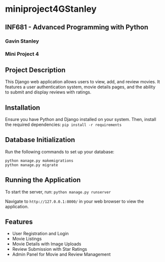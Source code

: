 # miniproject4GStanley
## INF681 - Advanced Programming with Python
### Gavin Stanley
### Mini Project 4

## Project Description
This Django web application allows users to view, add, and review movies. It features a user authentication system, movie details pages, and the ability to submit and display reviews with ratings.

## Installation
Ensure you have Python and Django installed on your system. Then, install the required dependencies:
```pip install -r requirements```


## Database Initialization
Run the following commands to set up your database:
```
python manage.py makemigrations
python manage.py migrate
```

## Running the Application
To start the server, run:
```python manage.py runserver```

Navigate to `http://127.0.0.1:8000/` in your web browser to view the application.

## Features
- User Registration and Login
- Movie Listings
- Movie Details with Image Uploads
- Review Submission with Star Ratings
- Admin Panel for Movie and Review Management
